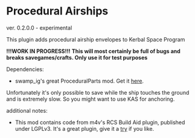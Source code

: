 Procedural Airships
===================

ver. 0.2.0.0 - experimental

This plugin adds procedural airship envelopes to Kerbal Space Program

**!!!WORK IN PROGRESS!!!**
**This will most certainly be full of bugs and breaks savegames/crafts. Only use it for test purposes**

Dependencies:
* swamp_ig's great ProceduralParts mod. Get it [here](http://forum.kerbalspaceprogram.com/threads/70676-0-24-2WIP-Procedural-Parts-Parts-the-way-you-want-em-0-9-18-Aug-6 "ProceduralParts mod").

Unfortunately it's only possible to save while the ship touches the ground and is extremely slow. So you might want to use KAS for anchoring.

additional notes:

+ This mod contains code from m4v's RCS Build Aid plugin, published under LGPLv3. It's a great plugin, give it a [try](http://forum.kerbalspaceprogram.com/threads/35996-0-24-x-RCS-Build-Aid-v0-5) if you like.